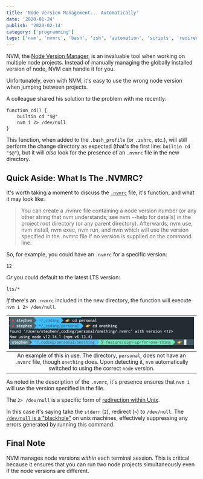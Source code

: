 ```yaml
---
title: 'Node Version Management... Automatically'
date: '2020-01-24'
publish: '2020-02-14'
category: ['programming']
tags: ['nvm', 'nvmrc', 'bash', 'zsh', 'automation', 'scripts', 'redirection']
---
```


NVM, the [Node Version Manager](https://github.com/nvm-sh/nvm), is an invaluable tool when working on multiple node projects. Instead of manually managing the globally installed version of node, NVM can handle it for you.

Unfortunately, even with NVM, it's easy to use the wrong node version when jumping between projects.

A colleague shared his solution to the problem with me recently:

```shell:title=.bash_profile
function cd() {
    builtin cd "$@"
    nvm i 2> /dev/null
}
```

This function, when added to the `.bash_profile` (or `.zshrc`, etc.), will still perform the change directory as expected (that's the first line: `builtin cd "$@"`), but it will _also_ look for the presence of an `.nvmrc` file in the new directory.

## Quick Aside: What Is The .NVMRC?

It's worth taking a moment to discuss the [`.nvmrc`](https://github.com/nvm-sh/nvm#nvmrc) file, it's function, and what it may look like:

> You can create a .nvmrc file containing a node version number (or any other string that nvm understands; see nvm --help for details) in the project root directory (or any parent directory). Afterwards, nvm use, nvm install, nvm exec, nvm run, and nvm which will use the version specified in the .nvmrc file if no version is supplied on the command line.

So, for example, you could have an `.nvmrc` for a specific version:

```shell:title=.nvmrc
12
```

_Or_ you could default to the latest LTS version:

```shell:title=.nvmrc
lts/*
```

_If_ there's an `.nvmrc` included in the new directory, the function will execute `nvm i 2> /dev/null`.

|                                                                          ![cd with extra function](./cd-in-practice.png)                                                                           |
| :------------------------------------------------------------------------------------------------------------------------------------------------------------------------------------------------: |
| An example of this in use. The directory, `personal`, does not have an `.nvmrc` file, though `onething` does. Upon detecting it, `nvm` automatically switched to using the correct `node` version. |

As noted in the description of the `.nvmrc`, it's presence ensures that `nvm i` will use the version specified in the file.

The `2> /dev/null` is a specific form of [redirection within Unix](../../2019-12-20/angled-brackets-bash-scripting).

In this case it's saying take the `stderr` (`2`), redirect (`>`) to `/dev/null`. The [`/dev/null` is a "blackhole"](https://askubuntu.com/a/350212) on unix machines, effectively suppressing any errors generated by running this command.

## Final Note

NVM manages node versions _within_ each terminal session. This is critical because it ensures that you can run two node projects simultaneously even if the node versions are different.
